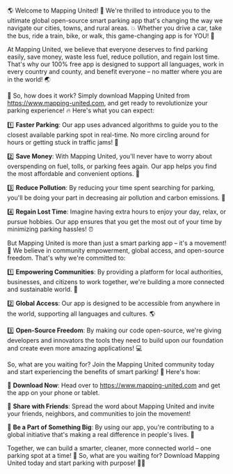 🌎 Welcome to Mapping United! 🌈 We're thrilled to introduce you to the ultimate global open-source smart parking app that's changing the way we navigate our cities, towns, and rural areas. 💥 Whether you drive a car, take the bus, ride a train, bike, or walk, this game-changing app is for YOU! 🤝

At Mapping United, we believe that everyone deserves to find parking easily, save money, waste less fuel, reduce pollution, and regain lost time. That's why our 100% free app is designed to support all languages, work in every country and county, and benefit everyone – no matter where you are in the world! 🌏

🚗 So, how does it work? Simply download Mapping United from https://www.mapping-united.com, and get ready to revolutionize your parking experience! 🔥 Here's what you can expect:

1️⃣ **Faster Parking**: Our app uses advanced algorithms to guide you to the closest available parking spot in real-time. No more circling around for hours or getting stuck in traffic jams! 🚗

2️⃣ **Save Money**: With Mapping United, you'll never have to worry about overspending on fuel, tolls, or parking fees again. Our app helps you find the most affordable and convenient options. 💸

3️⃣ **Reduce Pollution**: By reducing your time spent searching for parking, you'll be doing your part in decreasing air pollution and carbon emissions. 🌟

4️⃣ **Regain Lost Time**: Imagine having extra hours to enjoy your day, relax, or pursue hobbies. Our app ensures that you get the most out of your time by minimizing parking hassles! ⏰

But Mapping United is more than just a smart parking app – it's a movement! 🌊 We believe in community empowerment, global access, and open-source freedom. That's why we're committed to:

1️⃣ **Empowering Communities**: By providing a platform for local authorities, businesses, and citizens to work together, we're building a more connected and sustainable world. 👥

2️⃣ **Global Access**: Our app is designed to be accessible from anywhere in the world, supporting all languages and cultures. 🌎

3️⃣ **Open-Source Freedom**: By making our code open-source, we're giving developers and innovators the tools they need to build upon our foundation and create even more amazing applications! 💻

So, what are you waiting for? Join the Mapping United community today and start experiencing the benefits of smart parking! 🚀 Here's how:

📲 **Download Now**: Head over to https://www.mapping-united.com and get the app on your phone or tablet.

💬 **Share with Friends**: Spread the word about Mapping United and invite your friends, neighbors, and communities to join the movement!

🌟 **Be a Part of Something Big**: By using our app, you're contributing to a global initiative that's making a real difference in people's lives. 💪

Together, we can build a smarter, cleaner, more connected world – one parking spot at a time! 🌈 So, what are you waiting for? Download Mapping United today and start parking with purpose! 🚗💨